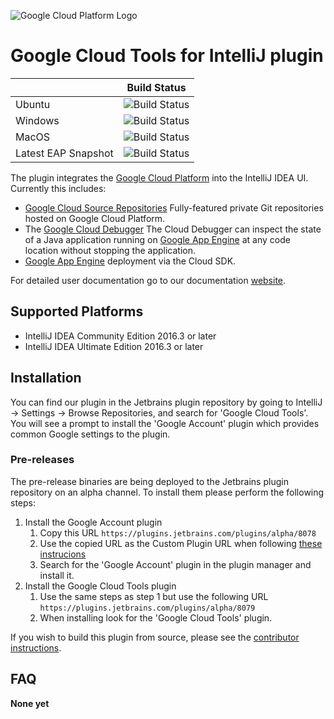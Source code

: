 ![Google Cloud Platform Logo](https://cloud.google.com/_static/images/gcp-logo.png)
# Google Cloud Tools for IntelliJ plugin

|  | Build Status | 
| :--- | :---: |
| Ubuntu | ![Build Status](https://storage.googleapis.com/cloud-tools-for-java-kokoro-build-badges/intellij-ubuntu-master-orb.png) |
| Windows | ![Build Status](https://storage.googleapis.com/cloud-tools-for-java-kokoro-build-badges/intellij-windows-master-orb.png) |
| MacOS | ![Build Status](https://storage.googleapis.com/cloud-tools-for-java-kokoro-build-badges/intellij-macos-master-orb.png) |
| Latest EAP Snapshot| ![Build Status](https://storage.googleapis.com/cloud-tools-for-java-kokoro-build-badges/intellij-ubuntu-master-eap-orb.png) |

The plugin integrates the [Google Cloud Platform](https://cloud.google.com/)
into the IntelliJ IDEA UI. Currently this includes:

* [Google Cloud Source Repositories](https://cloud.google.com/tools/cloud-repositories/) 
  Fully-featured private Git repositories hosted on Google Cloud Platform.
* The [Google Cloud Debugger](https://cloud.google.com/tools/cloud-debugger/) 
  The Cloud Debugger can inspect the state of a Java application running on 
  [Google App Engine](https://cloud.google.com/appengine/)
  at any code location without stopping the application.
* [Google App Engine](https://cloud.google.com/appengine/docs/) deployment via the Cloud SDK.

For detailed user documentation go to our documentation
 [website](https://cloud.google.com/tools/intellij/docs/).

## Supported Platforms

* IntelliJ IDEA Community Edition 2016.3 or later
* IntelliJ IDEA Ultimate Edition 2016.3 or later

## Installation

You can find our plugin in the Jetbrains plugin repository by going to IntelliJ -> Settings -> Browse Repositories, and search for 'Google Cloud Tools'. 
You will see a prompt to install the 'Google Account' plugin which provides common Google settings to the plugin.

### Pre-releases 

The pre-release binaries are being deployed to the Jetbrains plugin repository on an alpha
channel. To install them please perform the following steps:

1. Install the Google Account plugin
    1. Copy this URL `https://plugins.jetbrains.com/plugins/alpha/8078`
    1. Use the copied URL as the Custom Plugin URL when following [these instrucions](https://www.jetbrains.com/idea/help/managing-enterprise-plugin-repositories.html)
    1. Search for the 'Google Account' plugin in the plugin manager and install it.
1. Install the Google Cloud Tools plugin
    1. Use the same steps as step 1 but use the following URL `https://plugins.jetbrains.com/plugins/alpha/8079`
    1. When installing look for the 'Google Cloud Tools' plugin.

If you wish to build this plugin from source, please see the
[contributor instructions](https://github.com/GoogleCloudPlatform/google-cloud-intellij/blob/master/CONTRIBUTING.md).

## FAQ


**None yet**
